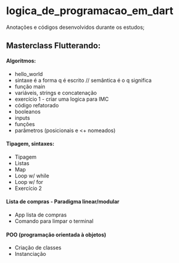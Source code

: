 # logica_de_programacao_em_dart

Anotações e códigos desenvolvidos durante os estudos;

## Masterclass Flutterando:

#### Algoritmos:

- hello_world
- sintaxe é a forma q é escrito // semântica é o q significa
- função main
- variáveis, strings e concatenação
- exercício 1 - criar uma logica para IMC
- código refatorado
- booleanos
- inputs
- funções
- parâmetros (posicionais e <+ nomeados)


#### Tipagem, sintaxes:
- Tipagem
- Listas
- Map
- Loop w/ while
- Loop w/ for
- Exercício 2

#### Lista de compras - Paradigma linear/modular 

- App lista de compras
- Comando para limpar o terminal

#### POO (programação orientada à objetos)

- Criação de classes
- Instanciação 

